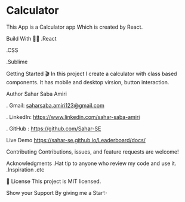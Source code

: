 # Calculator
This App is a Calculator app Which is created by React.

Build With 👩‍🔧
.React

.CSS

.Sublime

Getting Started 🎬
In this project I create a calculator with class based components. It has mobile and desktop virsion, button interaction.

Author
Sahar Saba Amiri

. Gmail: saharsaba.amiri123@gmail.com

. LinkedIn: https://www.linkedin.com/sahar-saba-amiri

. GitHub : https://github.com/Sahar-SE

Live Demo
https://sahar-se.github.io/Leaderboard/docs/

Contributing
Contributions, issues, and feature requests are welcome!

Acknowledgments
.Hat tip to anyone who review my code and use it. .Inspiration .etc

📝 License
This project is MIT licensed.

Show your Support By giving me a Star✨